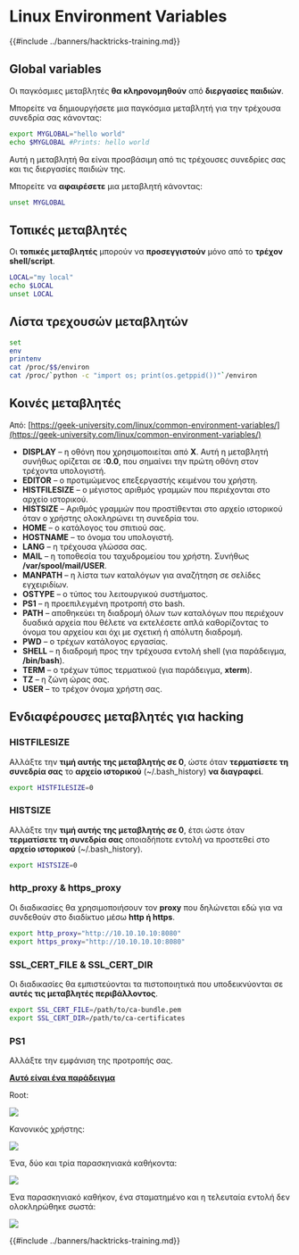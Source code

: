 # Linux Environment Variables

{{#include ../banners/hacktricks-training.md}}

## Global variables

Οι παγκόσμιες μεταβλητές **θα κληρονομηθούν** από **διεργασίες παιδιών**.

Μπορείτε να δημιουργήσετε μια παγκόσμια μεταβλητή για την τρέχουσα συνεδρία σας κάνοντας:
```bash
export MYGLOBAL="hello world"
echo $MYGLOBAL #Prints: hello world
```
Αυτή η μεταβλητή θα είναι προσβάσιμη από τις τρέχουσες συνεδρίες σας και τις διεργασίες παιδιών της.

Μπορείτε να **αφαιρέσετε** μια μεταβλητή κάνοντας:
```bash
unset MYGLOBAL
```
## Τοπικές μεταβλητές

Οι **τοπικές μεταβλητές** μπορούν να **προσεγγιστούν** μόνο από το **τρέχον shell/script**.
```bash
LOCAL="my local"
echo $LOCAL
unset LOCAL
```
## Λίστα τρεχουσών μεταβλητών
```bash
set
env
printenv
cat /proc/$$/environ
cat /proc/`python -c "import os; print(os.getppid())"`/environ
```
## Κοινές μεταβλητές

Από: [https://geek-university.com/linux/common-environment-variables/](https://geek-university.com/linux/common-environment-variables/)

- **DISPLAY** – η οθόνη που χρησιμοποιείται από **X**. Αυτή η μεταβλητή συνήθως ορίζεται σε **:0.0**, που σημαίνει την πρώτη οθόνη στον τρέχοντα υπολογιστή.
- **EDITOR** – ο προτιμώμενος επεξεργαστής κειμένου του χρήστη.
- **HISTFILESIZE** – ο μέγιστος αριθμός γραμμών που περιέχονται στο αρχείο ιστορικού.
- **HISTSIZE** – Αριθμός γραμμών που προστίθενται στο αρχείο ιστορικού όταν ο χρήστης ολοκληρώνει τη συνεδρία του.
- **HOME** – ο κατάλογος του σπιτιού σας.
- **HOSTNAME** – το όνομα του υπολογιστή.
- **LANG** – η τρέχουσα γλώσσα σας.
- **MAIL** – η τοποθεσία του ταχυδρομείου του χρήστη. Συνήθως **/var/spool/mail/USER**.
- **MANPATH** – η λίστα των καταλόγων για αναζήτηση σε σελίδες εγχειριδίων.
- **OSTYPE** – ο τύπος του λειτουργικού συστήματος.
- **PS1** – η προεπιλεγμένη προτροπή στο bash.
- **PATH** – αποθηκεύει τη διαδρομή όλων των καταλόγων που περιέχουν δυαδικά αρχεία που θέλετε να εκτελέσετε απλά καθορίζοντας το όνομα του αρχείου και όχι με σχετική ή απόλυτη διαδρομή.
- **PWD** – ο τρέχων κατάλογος εργασίας.
- **SHELL** – η διαδρομή προς την τρέχουσα εντολή shell (για παράδειγμα, **/bin/bash**).
- **TERM** – ο τρέχων τύπος τερματικού (για παράδειγμα, **xterm**).
- **TZ** – η ζώνη ώρας σας.
- **USER** – το τρέχον όνομα χρήστη σας.

## Ενδιαφέρουσες μεταβλητές για hacking

### **HISTFILESIZE**

Αλλάξτε την **τιμή αυτής της μεταβλητής σε 0**, ώστε όταν **τερματίσετε τη συνεδρία σας** το **αρχείο ιστορικού** (\~/.bash_history) **να διαγραφεί**.
```bash
export HISTFILESIZE=0
```
### **HISTSIZE**

Αλλάξτε την **τιμή αυτής της μεταβλητής σε 0**, έτσι ώστε όταν **τερματίσετε τη συνεδρία σας** οποιαδήποτε εντολή να προστεθεί στο **αρχείο ιστορικού** (\~/.bash_history).
```bash
export HISTSIZE=0
```
### http_proxy & https_proxy

Οι διαδικασίες θα χρησιμοποιήσουν τον **proxy** που δηλώνεται εδώ για να συνδεθούν στο διαδίκτυο μέσω **http ή https**.
```bash
export http_proxy="http://10.10.10.10:8080"
export https_proxy="http://10.10.10.10:8080"
```
### SSL_CERT_FILE & SSL_CERT_DIR

Οι διαδικασίες θα εμπιστεύονται τα πιστοποιητικά που υποδεικνύονται σε **αυτές τις μεταβλητές περιβάλλοντος**.
```bash
export SSL_CERT_FILE=/path/to/ca-bundle.pem
export SSL_CERT_DIR=/path/to/ca-certificates
```
### PS1

Αλλάξτε την εμφάνιση της προτροπής σας.

[**Αυτό είναι ένα παράδειγμα**](https://gist.github.com/carlospolop/43f7cd50f3deea972439af3222b68808)

Root:

![](<../images/image (897).png>)

Κανονικός χρήστης:

![](<../images/image (740).png>)

Ένα, δύο και τρία παρασκηνιακά καθήκοντα:

![](<../images/image (145).png>)

Ένα παρασκηνιακό καθήκον, ένα σταματημένο και η τελευταία εντολή δεν ολοκληρώθηκε σωστά:

![](<../images/image (715).png>)

{{#include ../banners/hacktricks-training.md}}
